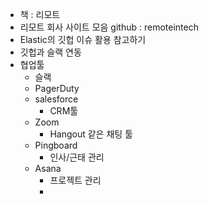 * 책 : 리모트
* 리모트 회사 사이트 모음 github : remoteintech
* Elastic의 깃헙 이슈 활용 참고하기
* 깃헙과 슬랙 연동
* 협업툴
  * 슬랙
  * PagerDuty
  * salesforce
    * CRM툴
  * Zoom
    * Hangout 같은 채팅 툴
  * Pingboard
    * 인사/근태 관리
  * Asana
    * 프로젝트 관리
    * ​